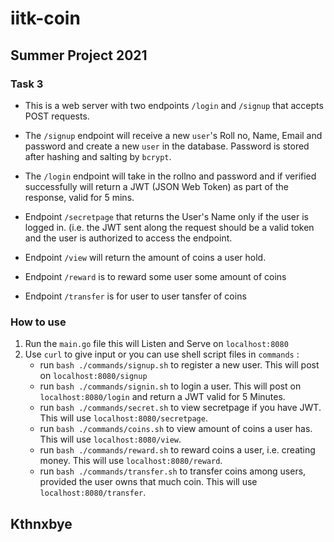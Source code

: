 # iitk-coin
**Summer Project 2021**
---

### Task 3

- This is a web server with two endpoints `/login` and `/signup` that accepts POST requests.

- The `/signup` endpoint will receive a new `user`'s Roll no, Name, Email and password and create a new `user` in the database. Password is stored after hashing and salting by `bcrypt`. 

- The `/login` endpoint will take in the rollno and password and if verified successfully will return a JWT (JSON Web Token) as part of the response, valid for 5 mins. 

- Endpoint `/secretpage` that returns the User's Name only if the user is logged in. (i.e. the JWT sent along the request should be a valid token and the user is authorized to access the endpoint. 

- Endpoint `/view` will return the amount of coins a user hold.

- Endpoint `/reward` is to reward some user some amount of coins

- Endpoint `/transfer` is for user to user tansfer of coins 

### How to use


1. Run the `main.go` file this will Listen and Serve on `localhost:8080`
2. Use `curl` to give input or you can use shell script files in `commands` :
   - run `bash ./commands/signup.sh` to register a new user. This will post on `localhost:8080/signup`
   - run `bash ./commands/signin.sh` to login a user.  This will post on `localhost:8080/login` and return a JWT valid for 5 Minutes.
   - run `bash ./commands/secret.sh` to view secretpage if you have JWT.  This will use `localhost:8080/secretpage`.
   - run `bash ./commands/coins.sh` to view amount of coins a user has.  This will use `localhost:8080/view`.
   - run `bash ./commands/reward.sh` to reward coins a user, i.e. creating money.  This will use `localhost:8080/reward`.
   - run `bash ./commands/transfer.sh` to transfer coins among users, provided the user owns that much coin.  This will use `localhost:8080/transfer`.

Kthnxbye
---
